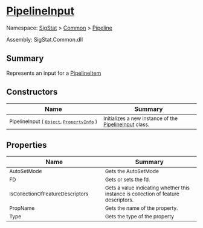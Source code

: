 # [PipelineInput](./PipelineInput.md)

Namespace: [SigStat]() > [Common](./../README.md) > [Pipeline](./README.md)

Assembly: SigStat.Common.dll

## Summary
Represents an input for a [PipelineItem](https://github.com/hargitomi97/sigstat/blob/master/docs/md/.md)

## Constructors

| Name | Summary | 
| --- | --- | 
| <sub>PipelineInput ( [`Object`](https://docs.microsoft.com/en-us/dotnet/api/System.Object), [`PropertyInfo`](https://docs.microsoft.com/en-us/dotnet/api/System.Reflection.PropertyInfo) )</sub><img width=80>| <sub>Initializes a new instance of the [PipelineInput](https://github.com/hargitomi97/sigstat/blob/master/docs/md/SigStat/Common/Pipeline/PipelineInput.md) class.</sub>| <br>


## Properties

| Name | Summary | 
| --- | --- | 
| <sub>AutoSetMode</sub><img width=80>| <sub>Gets the AutoSetMode</sub>| <br>
| <sub>FD</sub><img width=80>| <sub>Gets or sets the fd.</sub>| <br>
| <sub>IsCollectionOfFeatureDescriptors</sub><img width=80>| <sub>Gets a value indicating whether this instance is collection of feature descriptors.</sub>| <br>
| <sub>PropName</sub><img width=80>| <sub>Gets the name of the property.</sub>| <br>
| <sub>Type</sub><img width=80>| <sub>Gets the type of the property</sub>| <br>


